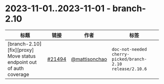 # 2023-11-01..2023-11-01 - branch-2.10
| 标题 | 链接 | 作者 | 标签 |
| - | :--: | :--: | - |
| [branch-2.10][fix][proxy] Move status endpoint out of auth coverage | [#21494](https://github.com/apache/pulsar/pull/21494) | [@mattisonchao](https://github.com/mattisonchao) | `doc-not-needed` `cherry-picked/branch-2.10` `release/2.10.6`  | 
